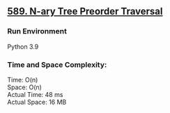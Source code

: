 ## [589. N-ary Tree Preorder Traversal](https://leetcode.com/problems/n-ary-tree-preorder-traversal/)

### Run Environment
Python 3.9

### Time and Space Complexity:
Time: O(n)  
Space: O(n)  
Actual Time: 48 ms  
Actual Space: 16 MB
